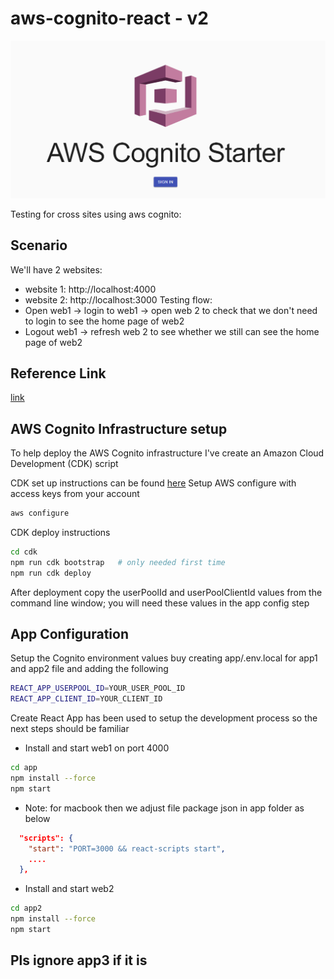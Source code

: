 # aws-cognito-react - v2

![signin](./logo.png)

Testing for cross sites using aws cognito:

## Scenario
We'll have 2 websites:
- website 1: http://localhost:4000
- website 2: http://localhost:3000
Testing flow:
- Open web1 -> login to web1 -> open web 2 to check that we don't need to login to see the home page of web2
- Logout web1 -> refresh web 2 to see whether we still can see the home page of web2

## Reference Link

[link](https://github.com/dbroadhurst/aws-cognito-react)

## AWS Cognito Infrastructure setup

To help deploy the AWS Cognito infrastructure I've create an Amazon Cloud Development (CDK) script

CDK set up instructions can be found [here](https://docs.aws.amazon.com/cdk/latest/guide/cli.html)
Setup AWS configure with access keys from your account
```bash
aws configure
```
CDK deploy instructions

```bash
cd cdk
npm run cdk bootstrap   # only needed first time
npm run cdk deploy
```

After deployment copy the userPoolId and userPoolClientId values from the command line window; you will need these values in the app config step

## App Configuration

Setup the Cognito environment values buy creating app/.env.local for app1 and app2 file and adding the following

```bash
REACT_APP_USERPOOL_ID=YOUR_USER_POOL_ID
REACT_APP_CLIENT_ID=YOUR_CLIENT_ID
```

Create React App has been used to setup the development process so the next steps should be familiar

- Install and start web1 on port 4000
```bash
cd app
npm install --force 
npm start
```
- Note: for macbook then we adjust file package json in app folder as below
```json
  "scripts": {
    "start": "PORT=3000 && react-scripts start",
    ....
  },
```

- Install and start web2
```bash
cd app2
npm install --force
npm start
```

## Pls ignore app3 if it is
